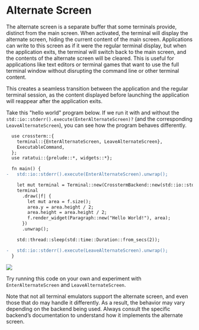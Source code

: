 # Alternate Screen

The alternate screen is a separate buffer that some terminals provide, distinct from the main
screen. When activated, the terminal will display the alternate screen, hiding the current content
of the main screen. Applications can write to this screen as if it were the regular terminal
display, but when the application exits, the terminal will switch back to the main screen, and the
contents of the alternate screen will be cleared. This is useful for applications like text editors
or terminal games that want to use the full terminal window without disrupting the command line or
other terminal content.

This creates a seamless transition between the application and the regular terminal session, as the
content displayed before launching the application will reappear after the application exits.

Take this "hello world" program below. If we run it with and without the
`std::io::stderr().execute(EnterAlternateScreen)?` (and the corresponding `LeaveAlternateScreen`),
you can see how the program behaves differently.

```diff
  use crossterm::{
    terminal::{EnterAlternateScreen, LeaveAlternateScreen},
    ExecutableCommand,
  };
  use ratatui::{prelude::*, widgets::*};

  fn main() {
-   std::io::stderr().execute(EnterAlternateScreen).unwrap();

    let mut terminal = Terminal::new(CrosstermBackend::new(std::io::stderr())).unwrap();
    terminal
      .draw(|f| {
        let mut area = f.size();
        area.y = area.height / 2;
        area.height = area.height / 2;
        f.render_widget(Paragraph::new("Hello World!"), area);
      })
      .unwrap();

    std::thread::sleep(std::time::Duration::from_secs(2));

-   std::io::stderr().execute(LeaveAlternateScreen).unwrap();
  }
```

<!--
Output ./demo.gif

Set FontSize 18
Set Width 1200
Set Height 800
Set Theme "Catppuccin Mocha"

Type "# WITH Alternate Screen"
Enter
Type "# Cursor is here before program starts"
Enter

Sleep 5s

Type "cargo run -- true"
Enter
Sleep 5s

Type "# Cursor is here after program completes"
Enter

Sleep 5s

Type "reset"
Enter
Sleep 2s

Type "# WITHOUT Alternate Screen"
Enter
Type "# Cursor is here before program starts"
Enter

Sleep 5s

Type "cargo run -- false"
Enter
Sleep 5s

Type "# Cursor is here after program completes"
Enter

Sleep 5s
-->

![](https://user-images.githubusercontent.com/1813121/272153791-5a0fbdd9-8e9b-4220-8255-0f96b836b823.gif)

Try running this code on your own and experiment with `EnterAlternateScreen` and
`LeaveAlternateScreen`.

Note that not all terminal emulators support the alternate screen, and even those that do may handle
it differently. As a result, the behavior may vary depending on the backend being used. Always
consult the specific backend’s documentation to understand how it implements the alternate screen.
